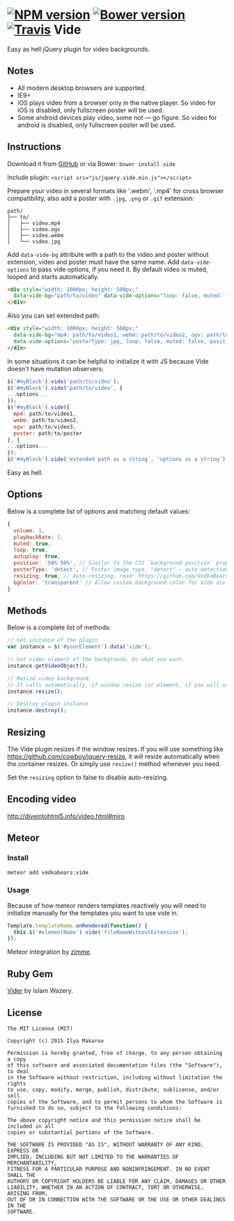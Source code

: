 [![NPM version](https://img.shields.io/npm/v/vide.svg?style=flat)](https://npmjs.org/package/vide)
[![Bower version](https://badge.fury.io/bo/vide.svg)](http://badge.fury.io/bo/vide)
[![Travis](https://travis-ci.org/VodkaBears/Vide.svg?branch=master)](https://travis-ci.org/VodkaBears/Vide)
Vide
====

Easy as hell jQuery plugin for video backgrounds.

## Notes

* All modern desktop browsers are supported.
* IE9+
* iOS plays video from a browser only in the native player. So video for iOS is disabled, only fullscreen poster will be used.
* Some android devices play video, some not — go figure. So video for android is disabled, only fullscreen poster will be used.

## Instructions

Download it from [GitHub](https://github.com/VodkaBears/Vide/releases/latest) or via Bower:
`bower install vide`

Include plugin: `<script src="js/jquery.vide.min.js"></script>`

Prepare your video in several formats like '.webm', '.mp4' for cross browser compatibility, also add a poster with `.jpg`, `.png` or `.gif` extension:
```
path/
├── to/
│   ├── video.mp4
│   ├── video.ogv
│   ├── video.webm
│   └── video.jpg
```

Add `data-vide-bg` attribute with a path to the video and poster without extension, video and poster must have the same name. Add `data-vide-options` to pass vide options, if you need it. By default video is muted, looped and starts automatically.
```html
<div style="width: 1000px; height: 500px;"
  data-vide-bg="path/to/video" data-vide-options="loop: false, muted: false, position: 0% 0%">
</div>
```

Also you can set extended path:
```html
<div style="width: 1000px; height: 500px;"
  data-vide-bg="mp4: path/to/video1, webm: path/to/video2, ogv: path/to/video3, poster: path/to/poster"
  data-vide-options="posterType: jpg, loop: false, muted: false, position: 0% 0%">
</div>
```

In some situations it can be helpful to initialize it with JS because Vide doesn't have mutation observers:
```js
$('#myBlock').vide('path/to/video');
$('#myBlock').vide('path/to/video', {
...options...
});
$('#myBlock').vide({
  mp4: path/to/video1,
  webm: path/to/video2,
  ogv: path/to/video3,
  poster: path/to/poster
}, {
...options...
});
$('#myBlock').vide('extended path as a string', 'options as a string');
```

Easy as hell.

## Options

Below is a complete list of options and matching default values:

```js
{
  volume: 1,
  playbackRate: 1,
  muted: true,
  loop: true,
  autoplay: true,
  position: '50% 50%', // Similar to the CSS `background-position` property.
  posterType: 'detect', // Poster image type. "detect" — auto-detection; "none" — no poster; "jpg", "png", "gif",... - extensions.
  resizing: true, // Auto-resizing, read: https://github.com/VodkaBears/Vide#resizing
  bgColor: 'transparent' // Allow custom background-color for Vide div
}
```

## Methods

Below is a complete list of methods:

```js
// Get instance of the plugin
var instance = $('#yourElement').data('vide');

// Get video element of the background. Do what you want.
instance.getVideoObject();

// Resize video background.
// It calls automatically, if window resize (or element, if you will use something like https://github.com/cowboy/jquery-resize).
instance.resize();

// Destroy plugin instance
instance.destroy();
```

## Resizing

The Vide plugin resizes if the window resizes. If you will use something like https://github.com/cowboy/jquery-resize, it will resize automatically when the container resizes. Or simply use `resize()` method whenever you need.

Set the `resizing` option to false to disable auto-resizing.

## Encoding video

http://diveintohtml5.info/video.html#miro

## Meteor

### Install

```sh
meteor add vodkabears:vide
```

### Usage

Because of how meteor renders templates reactively you will need to initialize
manually for the templates you want to use vide in.

```js
Template.templateName.onRendered(function() {
  this.$('#elementName').vide('fileNameWithoutExtension');
});
```

Meteor integration by [zimme](https://github.com/zimme).

## Ruby Gem

[Vider](https://github.com/wazery/vider) by Islam Wazery.

## License

```
The MIT License (MIT)

Copyright (c) 2015 Ilya Makarov

Permission is hereby granted, free of charge, to any person obtaining a copy
of this software and associated documentation files (the "Software"), to deal
in the Software without restriction, including without limitation the rights
to use, copy, modify, merge, publish, distribute, sublicense, and/or sell
copies of the Software, and to permit persons to whom the Software is
furnished to do so, subject to the following conditions:

The above copyright notice and this permission notice shall be included in all
copies or substantial portions of the Software.

THE SOFTWARE IS PROVIDED "AS IS", WITHOUT WARRANTY OF ANY KIND, EXPRESS OR
IMPLIED, INCLUDING BUT NOT LIMITED TO THE WARRANTIES OF MERCHANTABILITY,
FITNESS FOR A PARTICULAR PURPOSE AND NONINFRINGEMENT. IN NO EVENT SHALL THE
AUTHORS OR COPYRIGHT HOLDERS BE LIABLE FOR ANY CLAIM, DAMAGES OR OTHER
LIABILITY, WHETHER IN AN ACTION OF CONTRACT, TORT OR OTHERWISE, ARISING FROM,
OUT OF OR IN CONNECTION WITH THE SOFTWARE OR THE USE OR OTHER DEALINGS IN THE
SOFTWARE.
```
